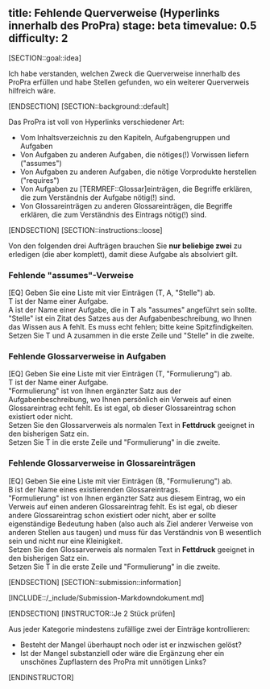 title: Fehlende Querverweise (Hyperlinks innerhalb des ProPra)
stage: beta
timevalue: 0.5
difficulty: 2
---

[SECTION::goal::idea]

Ich habe verstanden, welchen Zweck die Querverweise innerhalb des ProPra erfüllen
und habe Stellen gefunden, wo ein weiterer Querverweis hilfreich wäre.

[ENDSECTION]
[SECTION::background::default]

Das ProPra ist voll von Hyperlinks verschiedener Art:
- Vom Inhaltsverzeichnis zu den Kapiteln, Aufgabengruppen und Aufgaben
- Von Aufgaben zu anderen Aufgaben, die nötiges(!) Vorwissen liefern ("assumes")
- Von Aufgaben zu anderen Aufgaben, die nötige Vorprodukte herstellen ("requires")
- Von Aufgaben zu [TERMREF::Glossar]einträgen, die Begriffe erklären, 
  die zum Verständnis der Aufgabe nötig(!) sind.
- Von Glossareinträgen zu anderen Glossareinträgen, die Begriffe erklären, 
  die zum Verständnis des Eintrags nötig(!) sind.

[ENDSECTION]
[SECTION::instructions::loose]

Von den folgenden drei Aufträgen brauchen Sie **nur beliebige zwei** zu erledigen
(die aber komplett),
damit diese Aufgabe als absolviert gilt.


### Fehlende "assumes"-Verweise

[EQ] Geben Sie eine Liste mit vier Einträgen (T, A, "Stelle") ab.  
T ist der Name einer Aufgabe.  
A ist der Name einer Aufgabe, die in T als "assumes" angeführt sein sollte.  
"Stelle" ist ein Zitat des Satzes aus der Aufgabenbeschreibung, wo Ihnen das Wissen aus A fehlt.
Es muss echt fehlen; bitte keine Spitzfindigkeiten.  
Setzen Sie T und A zusammen in die erste Zeile und "Stelle" in die zweite.


### Fehlende Glossarverweise in Aufgaben

[EQ] Geben Sie eine Liste mit vier Einträgen (T, "Formulierung") ab.  
T ist der Name einer Aufgabe.  
"Formulierung" ist von Ihnen ergänzter Satz aus der Aufgabenbeschreibung, wo 
Ihnen persönlich ein Verweis auf einen Glossareintrag echt fehlt.
Es ist egal, ob dieser Glossareintrag schon existiert oder nicht.  
Setzen Sie den Glossarverweis als normalen Text in **Fettdruck** geeignet in den 
bisherigen Satz ein.  
Setzen Sie T in die erste Zeile und "Formulierung" in die zweite.


### Fehlende Glossarverweise in Glossareinträgen

[EQ] Geben Sie eine Liste mit vier Einträgen (B, "Formulierung") ab.  
B ist der Name eines existierenden Glossareintrags.  
"Formulierung" ist von Ihnen ergänzter Satz aus diesem Eintrag, wo 
ein Verweis auf einen anderen Glossareintrag fehlt.
Es ist egal, ob dieser andere Glossareintrag schon existiert oder nicht,
aber er sollte eigenständige Bedeutung haben (also auch als Ziel anderer Verweise
von anderen Stellen aus taugen) und muss für das Verständnis von B wesentlich sein
und nicht nur eine Kleinigkeit.  
Setzen Sie den Glossarverweis als normalen Text in **Fettdruck** geeignet in den 
bisherigen Satz ein.  
Setzen Sie T in die erste Zeile und "Formulierung" in die zweite.

[ENDSECTION]
[SECTION::submission::information]

[INCLUDE::/_include/Submission-Markdowndokument.md]

[ENDSECTION]
[INSTRUCTOR::Je 2 Stück prüfen]

Aus jeder Kategorie mindestens zufällige zwei der Einträge kontrollieren:
- Besteht der Mangel überhaupt noch oder ist er inzwischen gelöst?
- Ist der Mangel substanziell oder wäre die Ergänzung eher ein unschönes Zupflastern
  des ProPra mit unnötigen Links?

[ENDINSTRUCTOR]
